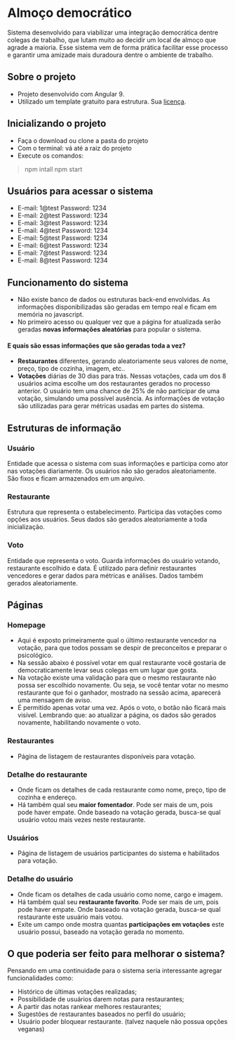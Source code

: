# Almoço democrático

Sistema desenvolvido para viabilizar uma integração democrática dentre colegas de trabalho, que lutam muito ao decidir um local de almoço que agrade a maioria. Esse sistema vem de forma prática facilitar esse processo e garantir uma amizade mais duradoura dentre o ambiente de trabalho.

## Sobre o projeto
- Projeto desenvolvido com Angular 9.
- Utilizado um template gratuito para estrutura. Sua [licença](https://github.com/llmichaelsen/where-today/blob/master/LICENSE.md).

## Inicializando o projeto
- Faça o download ou clone a pasta do projeto
- Com o terminal: vá até a raiz do projeto
- Execute os comandos: 
> npm intall
> npm start


## Usuários para acessar o sistema

- E-mail: 1@test  Password: 1234
- E-mail: 2@test  Password: 1234
- E-mail: 3@test  Password: 1234
- E-mail: 4@test  Password: 1234
- E-mail: 5@test  Password: 1234
- E-mail: 6@test  Password: 1234
- E-mail: 7@test  Password: 1234
- E-mail: 8@test  Password: 1234

## Funcionamento do sistema

- Não existe banco de dados ou estruturas back-end envolvidas. As informações disponibilizadas são geradas em tempo real e ficam em memória no javascript.
- No primeiro acesso ou qualquer vez que a página for atualizada serão geradas **novas informações aleatórias** para popular o sistema.
#### E quais são essas informações que são geradas toda a vez?
- **Restaurantes** diferentes, gerando aleatoriamente seus valores de nome, preço, tipo de cozinha, imagem, etc..
- **Votações** diárias de 30 dias para trás. Nessas votações, cada um dos 8 usuários acima escolhe um dos restaurantes gerados no processo anterior. O usuário tem uma chance de 25% de não participar de uma votação, simulando uma possível ausência. As informações de votação são utilizadas para gerar métricas usadas em partes do sistema.


## Estruturas de informação

### Usuário
Entidade que acessa o sistema com suas informações e participa como ator nas votações diariamente. Os usuários não são gerados aleatoriamente. São fixos e ficam armazenados em um arquivo.

### Restaurante
Estrutura que representa o estabelecimento. Participa das votações como opções aos usuários. Seus dados são gerados aleatoriamente a toda inicialização.

### Voto
Entidade que representa o voto. Guarda informações do usuário votando, restaurante escolhido e data.
É utilizado para definir restaurantes vencedores e gerar dados para métricas e análises. Dados também gerados aleatoriamente.

## Páginas

### Homepage
- Aqui é exposto primeiramente qual o último restaurante vencedor na votação, para que todos possam se despir de preconceitos e preparar o psicológico.
- Na sessão abaixo é possível votar em qual restaurante você gostaria de democraticamente levar seus colegas em um lugar que gosta.
- Na votação existe uma validação para que o mesmo restaurante não possa ser escolhido novamente. Ou seja, se você tentar votar no mesmo restaurante que foi o ganhador, mostrado na sessão acima, aparecerá uma mensagem de aviso.
- É permitido apenas votar uma vez. Após o voto, o botão não ficará mais visível. Lembrando que: ao atualizar a página, os dados são gerados novamente, habilitando novamente o voto.

### Restaurantes
- Página de listagem de restaurantes disponíveis para votação.

### Detalhe do restaurante
- Onde ficam os detalhes de cada restaurante como nome, preço, tipo de cozinha e endereço. 
- Há também qual seu **maior fomentador**. Pode ser mais de um, pois pode haver empate. Onde baseado na votação gerada, busca-se qual usuário votou mais vezes neste restaurante.

### Usuários
- Página de listagem de usuários participantes do sistema e habilitados para votação.

### Detalhe do usuário
- Onde ficam os detalhes de cada usuário como nome, cargo e imagem. 
- Há também qual seu **restaurante favorito**. Pode ser mais de um, pois pode haver empate. Onde baseado na votação gerada, busca-se qual restaurante este usuário mais votou.
- Exite um campo onde mostra quantas **participações em votações** este usuário possui, baseado na votação gerada no momento. 

## O que poderia ser feito para melhorar o sistema?

Pensando em uma continuidade para o sistema seria interessante agregar funcionalidades como:

- Histórico de últimas votações realizadas;
- Possibilidade de usuários darem notas para restaurantes;
- A partir das notas rankear melhores restaurantes;
- Sugestões de restaurantes baseados no perfil do usuário;
- Usuário poder bloquear restaurante. (talvez naquele não possua opções veganas)

